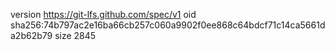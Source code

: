version https://git-lfs.github.com/spec/v1
oid sha256:74b797ac2e16ba66cb257c060a9902f0ee868c64bdcf71c14ca5661da2b62b79
size 2845
